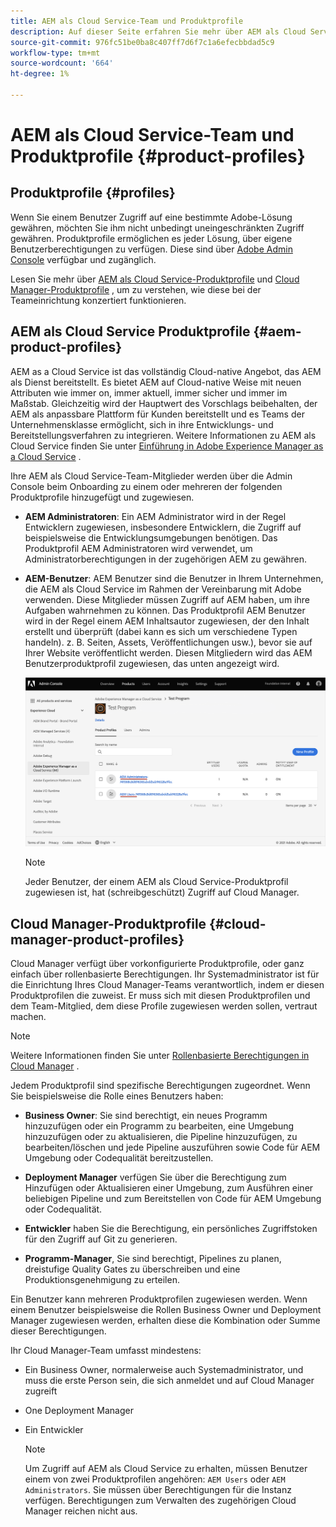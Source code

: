 ```yaml
---
title: AEM als Cloud Service-Team und Produktprofile
description: Auf dieser Seite erfahren Sie mehr über AEM als Cloud Service-Team und Produktprofile.
source-git-commit: 976fc51be0ba8c407ff7d6f7c1a6efecbbdad5c9
workflow-type: tm+mt
source-wordcount: '664'
ht-degree: 1%

---
```



# AEM als Cloud Service-Team und Produktprofile {#product-profiles}

## Produktprofile {#profiles}

Wenn Sie einem Benutzer Zugriff auf eine bestimmte Adobe-Lösung gewähren, möchten Sie ihm nicht unbedingt uneingeschränkten Zugriff gewähren. Produktprofile ermöglichen es jeder Lösung, über eigene Benutzerberechtigungen zu verfügen. Diese sind über [Adobe Admin Console](/help/onboarding/learn-concepts/admin-console.md) verfügbar und zugänglich.

Lesen Sie mehr über [AEM als Cloud Service-Produktprofile](#aem-product-profiles) und [Cloud Manager-Produktprofile](#cloud-manager-product-profiles) , um zu verstehen, wie diese bei der Teameinrichtung konzertiert funktionieren.

## AEM als Cloud Service Produktprofile {#aem-product-profiles}

AEM as a Cloud Service ist das vollständig Cloud-native Angebot, das AEM als Dienst bereitstellt. Es bietet AEM auf Cloud-native Weise mit neuen Attributen wie immer on, immer aktuell, immer sicher und immer im Maßstab. Gleichzeitig wird der Hauptwert des Vorschlags beibehalten, der AEM als anpassbare Plattform für Kunden bereitstellt und es Teams der Unternehmensklasse ermöglicht, sich in ihre Entwicklungs- und Bereitstellungsverfahren zu integrieren. Weitere Informationen zu AEM als Cloud Service finden Sie unter [Einführung in Adobe Experience Manager as a Cloud Service](https://experienceleague.adobe.com/docs/experience-manager-cloud-service/overview/introduction.html?lang=de) .

Ihre AEM als Cloud Service-Team-Mitglieder werden über die Admin Console beim Onboarding zu einem oder mehreren der folgenden Produktprofile hinzugefügt und zugewiesen.

* **AEM Administratoren**: Ein AEM Administrator wird in der Regel Entwicklern zugewiesen, insbesondere Entwicklern, die Zugriff auf beispielsweise die Entwicklungsumgebungen benötigen. Das Produktprofil AEM Administratoren wird verwendet, um Administratorberechtigungen in der zugehörigen AEM zu gewähren.

* **AEM-Benutzer**: AEM Benutzer sind die Benutzer in Ihrem Unternehmen, die AEM als Cloud Service im Rahmen der Vereinbarung mit Adobe verwenden. Diese Mitglieder müssen Zugriff auf AEM haben, um ihre Aufgaben wahrnehmen zu können. Das Produktprofil AEM Benutzer wird in der Regel einem AEM Inhaltsautor zugewiesen, der den Inhalt erstellt und überprüft (dabei kann es sich um verschiedene Typen handeln). z. B. Seiten, Assets, Veröffentlichungen usw.), bevor sie auf Ihrer Website veröffentlicht werden. Diesen Mitgliedern wird das AEM Benutzerproduktprofil zugewiesen, das unten angezeigt wird.

   ![](/help/onboarding/learn-concepts/assets/admin-console-profiles.png)

   >[!NOTE]
   >Jeder Benutzer, der einem AEM als Cloud Service-Produktprofil zugewiesen ist, hat (schreibgeschützt) Zugriff auf Cloud Manager.

## Cloud Manager-Produktprofile {#cloud-manager-product-profiles}

Cloud Manager verfügt über vorkonfigurierte Produktprofile, oder ganz einfach über rollenbasierte Berechtigungen. Ihr Systemadministrator ist für die Einrichtung Ihres Cloud Manager-Teams verantwortlich, indem er diesen Produktprofilen die zuweist. Er muss sich mit diesen Produktprofilen und dem Team-Mitglied, dem diese Profile zugewiesen werden sollen, vertraut machen.
>[!NOTE]
>Weitere Informationen finden Sie unter [Rollenbasierte Berechtigungen in Cloud Manager](/help/onboarding/what-is-required/user-roles-permissions.md) .

Jedem Produktprofil sind spezifische Berechtigungen zugeordnet. Wenn Sie beispielsweise die Rolle eines Benutzers haben:

* **Business Owner**: Sie sind berechtigt, ein neues Programm hinzuzufügen oder ein Programm zu bearbeiten, eine Umgebung hinzuzufügen oder zu aktualisieren, die Pipeline hinzuzufügen, zu bearbeiten/löschen und jede Pipeline auszuführen sowie Code für AEM Umgebung oder Codequalität bereitzustellen.

* **Deployment Manager** verfügen Sie über die Berechtigung zum Hinzufügen oder Aktualisieren einer Umgebung, zum Ausführen einer beliebigen Pipeline und zum Bereitstellen von Code für AEM Umgebung oder Codequalität.

* **Entwickler** haben Sie die Berechtigung, ein persönliches Zugriffstoken für den Zugriff auf Git zu generieren.

* **Programm-Manager**, Sie sind berechtigt, Pipelines zu planen, dreistufige Quality Gates zu überschreiben und eine Produktionsgenehmigung zu erteilen.

Ein Benutzer kann mehreren Produktprofilen zugewiesen werden. Wenn einem Benutzer beispielsweise die Rollen Business Owner und Deployment Manager zugewiesen werden, erhalten diese die Kombination oder Summe dieser Berechtigungen.

Ihr Cloud Manager-Team umfasst mindestens:

* Ein Business Owner, normalerweise auch Systemadministrator, und muss die erste Person sein, die sich anmeldet und auf Cloud Manager zugreift
* One Deployment Manager
* Ein Entwickler

   >[!NOTE]
   >Um Zugriff auf AEM als Cloud Service zu erhalten, müssen Benutzer einem von zwei Produktprofilen angehören: `AEM Users` oder `AEM Administrators`. Sie müssen über Berechtigungen für die Instanz verfügen. Berechtigungen zum Verwalten des zugehörigen Cloud Manager reichen nicht aus.
